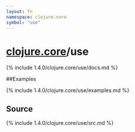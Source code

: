 ```yaml
---
layout: fn
namespace: clojure.core
symbol: "use"
---
```


# [clojure.core](../)/use

{% include 1.4.0/clojure.core/use/docs.md %}

##Examples

{% include 1.4.0/clojure.core/use/examples.md %}
## Source
{% include 1.4.0/clojure.core/use/src.md %}

